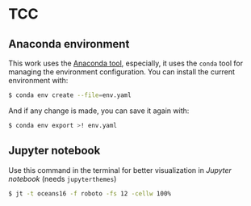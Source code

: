 
# TCC

## Anaconda environment
This work uses the [Anaconda tool](https://www.anaconda.com), especially, it uses the `conda` tool for managing the environment configuration. You can install the current environment with:

```bash 
$ conda env create --file=env.yaml
```

And if any change is made, you can save it again with:

```bash 
$ conda env export >! env.yaml
```

## Jupyter notebook

Use this command in the terminal for better visualization in *Jupyter notebook* (needs `jupyterthemes`)

```bash
$ jt -t oceans16 -f roboto -fs 12 -cellw 100%
```
